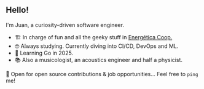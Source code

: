 ## Hello!

I'm Juan, a curiosity-driven software engineer.

* 🏗️ In charge of fun and all the geeky stuff in [Energética Coop.](https://www.energetica.coop)
* 🤓 Always studying. Currently diving into CI/CD, DevOps and ML.
* 🌱 Learning Go in 2025.
* 📚 Also a musicologist, an acoustics engineer and half a physicist.

🚀 Open for open source contributions & job opportunities... Feel free to `ping` me!
